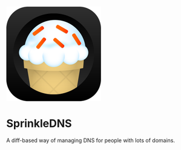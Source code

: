 ![SprinkleDNS logo](logos/SDNS.png)

# SprinkleDNS

A diff-based way of managing DNS for people with lots of domains.
